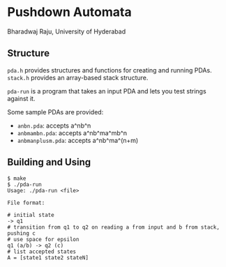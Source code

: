 # Pushdown Automata

Bharadwaj Raju, University of Hyderabad

## Structure

`pda.h` provides structures and functions for creating and running PDAs. `stack.h` provides an array-based stack structure.

`pda-run` is a program that takes an input PDA and lets you test strings against it.

Some sample PDAs are provided:
  - `anbn.pda`: accepts a^nb^n
  - `anbmambn.pda`: accepts a^nb^ma^mb^n
  - `anbmanplusm.pda`: accepts a^nb^ma^(n+m)

## Building and Using

```console
$ make
$ ./pda-run
Usage: ./pda-run <file>

File format:

# initial state
-> q1
# transition from q1 to q2 on reading a from input and b from stack, pushing c
# use space for epsilon
q1 (a/b) -> q2 (c)
# list accepted states
A = [state1 state2 stateN]
```